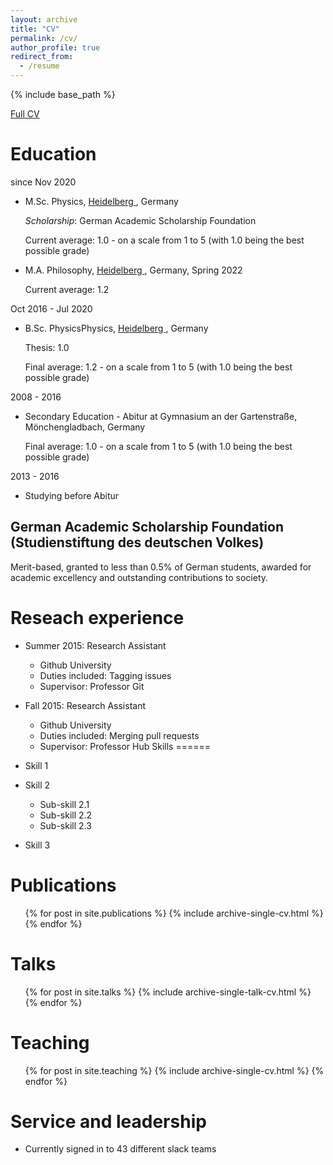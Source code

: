 ```yaml
---
layout: archive
title: "CV"
permalink: /cv/
author_profile: true
redirect_from:
  - /resume
---
```


{% include base_path %}

[Full CV](files/jm_CV.pdf)

Education
======
since Nov 2020

* M.Sc. Physics, [Heidelberg ](https://www.physik.uni-heidelberg.de/studium/master?lang=en), Germany

  *Scholarship*: German Academic Scholarship Foundation

  Current average: 1.0 - on a scale from 1 to 5 (with 1.0 being the best possible grade)

* M.A. Philosophy, [Heidelberg ](https://www.uni-heidelberg.de/md/philsem/studienberatung/master_engl.pdf), Germany, Spring 2022

  Current average: 1.2

Oct 2016 - Jul 2020

* B.Sc. PhysicsPhysics, [Heidelberg ](https://www.uni-heidelberg.de/en/study/all-subjects/physics/physics-bachelor-100), Germany

  Thesis: 1.0 

  Final average: 1.2 - on a scale from 1 to 5 (with 1.0 being the best possible grade)

2008 - 2016

* Secondary Education - Abitur at Gymnasium an der Gartenstraße, Mönchengladbach, Germany

  Final average: 1.0  - on a scale from 1 to 5 (with 1.0 being the best possible grade)

2013 - 2016

* Studying before Abitur



## German Academic Scholarship Foundation (Studienstiftung des deutschen Volkes)

Merit-based, granted to less than 0.5% of German students, awarded for academic excellency and outstanding contributions to society.

Reseach experience
======
* Summer 2015: Research Assistant
  * Github University
  * Duties included: Tagging issues
  * Supervisor: Professor Git

* Fall 2015: Research Assistant
  * Github University
  * Duties included: Merging pull requests
  * Supervisor: Professor Hub
Skills
======
* Skill 1
* Skill 2
  * Sub-skill 2.1
  * Sub-skill 2.2
  * Sub-skill 2.3
* Skill 3

Publications
======
  <ul>{% for post in site.publications %}
    {% include archive-single-cv.html %}
  {% endfor %}</ul>

Talks
======
  <ul>{% for post in site.talks %}
    {% include archive-single-talk-cv.html %}
  {% endfor %}</ul>

Teaching
======
  <ul>{% for post in site.teaching %}
    {% include archive-single-cv.html %}
  {% endfor %}</ul>

Service and leadership
======
* Currently signed in to 43 different slack teams
